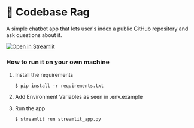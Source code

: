 # 💬 Codebase Rag

A simple chatbot app that lets user's index a public GitHub repository and ask questions about it.

[![Open in Streamlit](https://static.streamlit.io/badges/streamlit_badge_black_white.svg)](https://codebase-rag.streamlit.app)

### How to run it on your own machine

1. Install the requirements

   ```
   $ pip install -r requirements.txt
   ```

2. Add Environment Variables as seen in .env.example

3. Run the app

   ```
   $ streamlit run streamlit_app.py
   ```
